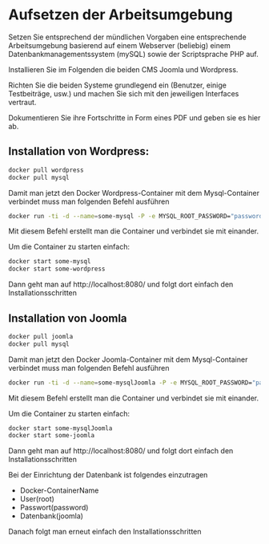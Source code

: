 # Aufsetzen der Arbeitsumgebung

Setzen  Sie entsprechend der mündlichen Vorgaben eine entsprechende  Arbeitsumgebung basierend auf einem Webserver (beliebig) einem  Datenbankmanagementssystem (mySQL) sowie der Scriptsprache PHP auf.

Installieren Sie im Folgenden die beiden CMS Joomla und Wordpress.

Richten  Sie die beiden Systeme grundlegend ein (Benutzer, einige Testbeiträge,  usw.) und machen Sie sich mit den jeweiligen Interfaces vertraut.

Dokumentieren Sie ihre Fortschritte in Form eines PDF und geben sie es hier ab.



## Installation von Wordpress:
```bash
docker pull wordpress
docker pull mysql
```
Damit man jetzt den Docker Wordpress-Container mit dem Mysql-Container verbindet muss man folgenden Befehl ausführen

```bash
docker run -ti -d --name=some-mysql -P -e MYSQL_ROOT_PASSWORD="password" -e MYSQL_ALLOW_EMPTY_PASSWORD=yes mysql --default-authentication-plugin=mysql_native_password; docker run --name some-wordpress -v /home/Dokumente/Wordpress/:/var/www/html --link some-mysql:mysql -e WORDPRESS_DB_USER=root -e WORDPRESS_DB_PASSWORD="password" -p 8080:80 -d wordpress
```

Mit diesem Befehl erstellt man die Container und verbindet sie mit einander.

Um die Container zu starten einfach:

```bash
docker start some-mysql
docker start some-wordpress
```

Dann geht man auf http://localhost:8080/ und folgt dort einfach den Installationsschritten

## Installation von Joomla

```bash
docker pull joomla
docker pull mysql
```

Damit man jetzt den Docker Joomla-Container mit dem Mysql-Container verbindet muss man folgenden Befehl ausführen

```bash
docker run -ti -d --name=some-mysqlJoomla -P -e MYSQL_ROOT_PASSWORD="password" -e MYSQL_ALLOW_EMPTY_PASSWORD=yes mysql --default-authentication-plugin=mysql_native_password; docker run --name some-joomla --link some-mysqlJoomla:mysql -e JOOMLA_DB_USER=root -e JOOMLA_DB_PASSWORD="password" -p 8080:80 -d joomla
```

Mit diesem Befehl erstellt man die Container und verbindet sie mit einander.

Um die Container zu starten einfach:

```bash	
docker start some-mysqlJoomla
docker start some-joomla
```

Dann geht man auf http://localhost:8080/ und folgt dort einfach den Installationsschritten

Bei der Einrichtung der Datenbank ist folgendes einzutragen

* Docker-ContainerName
* User(root)
* Passwort(password)
* Datenbank(joomla)

Danach folgt man erneut einfach den Installationsschritten
